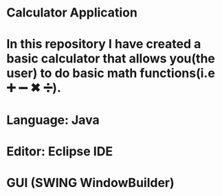 # Calculator Application
# In this repository I have created a basic calculator that allows you(the user) to do basic math functions(i.e ➕ ➖ ✖ ➗).
# Language: Java
# Editor: Eclipse IDE
# GUI (SWING WindowBuilder)

